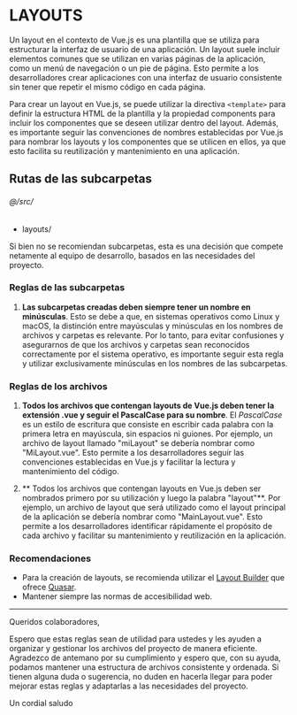 # LAYOUTS

Un layout en el contexto de Vue.js es una plantilla que se utiliza para estructurar la interfaz de usuario de una aplicación. Un layout suele incluir elementos comunes que se utilizan en varias páginas de la aplicación, como un menú de navegación o un pie de página. Esto permite a los desarrolladores crear aplicaciones con una interfaz de usuario consistente sin tener que repetir el mismo código en cada página.

Para crear un layout en Vue.js, se puede utilizar la directiva `<template>` para definir la estructura HTML de la plantilla y la propiedad components para incluir los componentes que se deseen utilizar dentro del layout. Además, es importante seguir las convenciones de nombres establecidas por Vue.js para nombrar los layouts y los componentes que se utilicen en ellos, ya que esto facilita su reutilización y mantenimiento en una aplicación.

## Rutas de las subcarpetas
###### @/src/
- layouts/

Si bien no se recomiendan subcarpetas, esta es una decisión que compete netamente al equipo de desarrollo, basados en las necesidades del proyecto.

### Reglas de las subcarpetas
1. **Las subcarpetas creadas deben siempre tener un nombre en minúsculas**. Esto se debe a que, en sistemas operativos como Linux y macOS, la distinción entre mayúsculas y minúsculas en los nombres de archivos y carpetas es relevante. Por lo tanto, para evitar confusiones y asegurarnos de que los archivos y carpetas sean reconocidos correctamente por el sistema operativo, es importante seguir esta regla y utilizar exclusivamente minúsculas en los nombres de las subcarpetas.

### Reglas de los archivos
1. **Todos los archivos que contengan layouts de Vue.js deben tener la extensión .vue y seguir el PascalCase para su nombre**. El *PascalCase* es un estilo de escritura que consiste en escribir cada palabra con la primera letra en mayúscula, sin espacios ni guiones. Por ejemplo, un archivo de layout llamado "miLayout" se debería nombrar como "MiLayout.vue". Esto permite a los desarrolladores seguir las convenciones establecidas en Vue.js y facilitar la lectura y mantenimiento del código.

2. ** Todos los archivos que contengan layouts en Vue.js deben ser nombrados primero por su utilización y luego la palabra "layout"**. Por ejemplo, un archivo de layout que será utilizado como el layout principal de la aplicación se debería nombrar como "MainLayout.vue". Esto permite a los desarrolladores identificar rápidamente el propósito de cada archivo y facilitar su mantenimiento y reutilización en la aplicación.

### Recomendaciones

- Para la creación de layouts, se recomienda utilizar el [Layout Builder](https://quasar.dev/layout-builder "Layout Builder") que ofrece [Quasar](https://quasar.dev/start/pick-quasar-flavour "Quasar").
- Mantener siempre las normas de accesibilidad web.

------------

Queridos colaboradores,

Espero que estas reglas sean de utilidad para ustedes y les ayuden a organizar y gestionar los archivos del proyecto de manera eficiente. Agradezco de antemano por su cumplimiento y espero que, con su ayuda, podamos mantener una estructura de archivos consistente y ordenada. Si tienen alguna duda o sugerencia, no duden en hacerla llegar para poder mejorar estas reglas y adaptarlas a las necesidades del proyecto.

Un cordial saludo